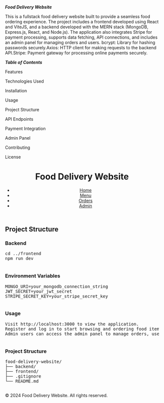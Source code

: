 ***Food Delivery Website***

This is a fullstack food delivery website built to provide a seamless food ordering experience. The project includes a frontend developed using React and ViteJS, and a backend developed with the MERN stack (MongoDB, Express.js, React, and Node.js). The application also integrates Stripe for payment processing, supports data fetching, API connections, and includes an admin panel for managing orders and users. bcrypt: Library for hashing passwords securely.Axios: HTTP client for making requests to the backend API.Stripe: Payment gateway for processing online payments securely.

***Table of Contents***

Features

Technologies Used

Installation

Usage

Project Structure

API Endpoints

Payment Integration

Admin Panel


Contributing

License
  <header>
    <h1>Food Delivery Website</h1>
    <nav>
      <ul>
        <li><a href="#">Home</a></li>
        <li><a href="#">Menu</a></li>
        <li><a href="#">Orders</a></li>
        <li><a href="#">Admin</a></li>
      </ul>
    </nav>
  </header>

  <main>
    <section>
      <h2 class="section-title">Project Structure</h2>
      <div class="project-structure">
        <div>
          <h3>Backend</h3>
          <pre>
cd ../frontend
npm run dev
          </pre>
        </div>
        <div>
          <h3>Environment Variables</h3>
          <pre>
MONGO_URI=your_mongodb_connection_string
JWT_SECRET=your_jwt_secret
STRIPE_SECRET_KEY=your_stripe_secret_key
          </pre>
        </div>
        <div>
          <h3>Usage</h3>
          <pre>
Visit http://localhost:3000 to view the application.
Register and log in to start browsing and ordering food items.
Admin users can access the admin panel to manage orders, users, and food items.
          </pre>
        </div>
        <div>
          <h3>Project Structure</h3>
          <pre>
food-delivery-website/
├── backend/
├── frontend/
├── .gitignore
└── README.md
          </pre>
        </div>
      </div>
    </section>
  </main>

  <footer>
    <p>&copy; 2024 Food Delivery Website. All rights reserved.</p>
  </footer>
</body>
</html>
